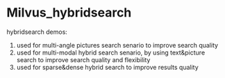 # Milvus_hybridsearch
hybridsearch demos:
1. used for multi-angle pictures search senario to improve search quality
2. used for multi-modal hybrid search senario, by using text&picture search to improve search quality and flexibility
3. used for sparse&dense hybrid search to improve results quality
